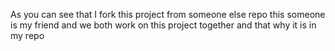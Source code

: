 As you can see that I fork this project from someone else repo 
this someone is my friend and we both work on this project together 
and that why it is in my repo 
